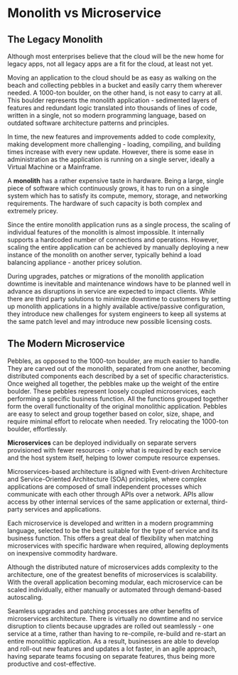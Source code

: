 # Monolith vs Microservice

## The Legacy Monolith

Although most enterprises believe that the cloud will be the new home for legacy apps, not all legacy apps are a fit for the cloud, at least not yet.

Moving an application to the cloud should be as easy as walking on the beach and collecting pebbles in a bucket and easily carry them wherever needed. A 1000-ton boulder, on the other hand, is not easy to carry at all. This boulder represents the monolith application - sedimented layers of features and redundant logic translated into thousands of lines of code, written in a single, not so modern programming language, based on outdated software architecture patterns and principles.

In time, the new features and improvements added to code complexity, making development more challenging - loading, compiling, and building times increase with every new update. However, there is some ease in administration as the application is running on a single server, ideally a Virtual Machine or a Mainframe.

A **monolith** has a rather expensive taste in hardware. Being a large, single piece of software which continuously grows, it has to run on a single system which has to satisfy its compute, memory, storage, and networking requirements. The hardware of such capacity is both complex and extremely pricey.

Since the entire monolith application runs as a single process, the scaling of individual features of the monolith is almost impossible. It internally supports a hardcoded number of connections and operations. However, scaling the entire application can be achieved by manually deploying a new instance of the monolith on another server, typically behind a load balancing appliance - another pricey solution.

During upgrades, patches or migrations of the monolith application downtime is inevitable and maintenance windows have to be planned well in advance as disruptions in service are expected to impact clients. While there are third party solutions to minimize downtime to customers by setting up monolith applications in a highly available active/passive configuration, they introduce new challenges for system engineers to keep all systems at the same patch level and may introduce new possible licensing costs.

## The Modern Microservice

Pebbles, as opposed to the 1000-ton boulder, are much easier to handle. They are carved out of the monolith, separated from one another, becoming distributed components each described by a set of specific characteristics. Once weighed all together, the pebbles make up the weight of the entire boulder. These pebbles represent loosely coupled microservices, each performing a specific business function. All the functions grouped together form the overall functionality of the original monolithic application. Pebbles are easy to select and group together based on color, size, shape, and require minimal effort to relocate when needed. Try relocating the 1000-ton boulder, effortlessly.

**Microservices** can be deployed individually on separate servers provisioned with fewer resources - only what is required by each service and the host system itself, helping to lower compute resource expenses.

Microservices-based architecture is aligned with Event-driven Architecture and Service-Oriented Architecture (SOA) principles, where complex applications are composed of small independent processes which communicate with each other through APIs over a network. APIs allow access by other internal services of the same application or external, third-party services and applications.

Each microservice is developed and written in a modern programming language, selected to be the best suitable for the type of service and its business function. This offers a great deal of flexibility when matching microservices with specific hardware when required, allowing deployments on inexpensive commodity hardware.

Although the distributed nature of microservices adds complexity to the architecture, one of the greatest benefits of microservices is scalability. With the overall application becoming modular, each microservice can be scaled individually, either manually or automated through demand-based autoscaling.

Seamless upgrades and patching processes are other benefits of microservices architecture. There is virtually no downtime and no service disruption to clients because upgrades are rolled out seamlessly - one service at a time, rather than having to re-compile, re-build and re-start an entire monolithic application. As a result, businesses are able to develop and roll-out new features and updates a lot faster, in an agile approach, having separate teams focusing on separate features, thus being more productive and cost-effective.
